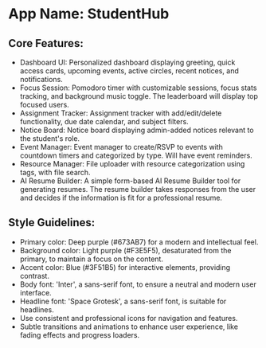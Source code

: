 # **App Name**: StudentHub

## Core Features:

- Dashboard UI: Personalized dashboard displaying greeting, quick access cards, upcoming events, active circles, recent notices, and notifications.
- Focus Session: Pomodoro timer with customizable sessions, focus stats tracking, and background music toggle. The leaderboard will display top focused users.
- Assignment Tracker: Assignment tracker with add/edit/delete functionality, due date calendar, and subject filters.
- Notice Board: Notice board displaying admin-added notices relevant to the student's role.
- Event Manager: Event manager to create/RSVP to events with countdown timers and categorized by type. Will have event reminders.
- Resource Manager: File uploader with resource categorization using tags, with file search.
- AI Resume Builder: A simple form-based AI Resume Builder tool for generating resumes. The resume builder takes responses from the user and decides if the information is fit for a professional resume.

## Style Guidelines:

- Primary color: Deep purple (#673AB7) for a modern and intellectual feel.
- Background color: Light purple (#F3E5F5), desaturated from the primary, to maintain a focus on the content.
- Accent color: Blue (#3F51B5) for interactive elements, providing contrast.
- Body font: 'Inter', a sans-serif font, to ensure a neutral and modern user interface.
- Headline font: 'Space Grotesk', a sans-serif font, is suitable for headlines.
- Use consistent and professional icons for navigation and features.
- Subtle transitions and animations to enhance user experience, like fading effects and progress loaders.